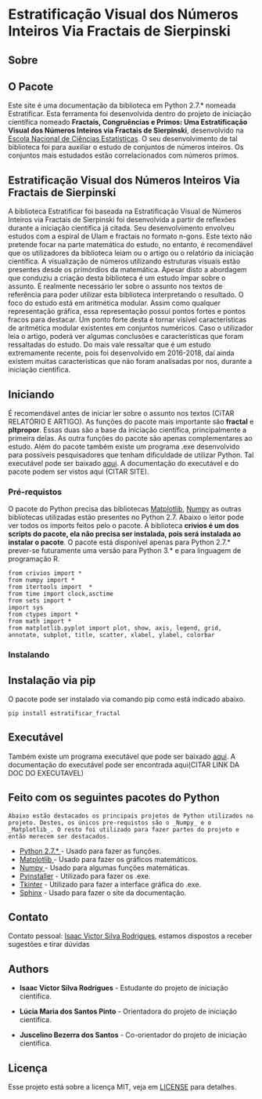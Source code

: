 
Estratificação Visual dos Números Inteiros Via Fractais de Sierpinski
=====

## Sobre

O Pacote
----

Este site  é uma documentação da biblioteca em Python 2.7.* nomeada Estratificar. Esta ferramenta foi desenvolvida dentro do projeto de iniciação científica nomeado **Fractais, Congruências e Primos: Uma Estratificação Visual dos Números Inteiros via Fractais de Sierpinski**, desenvolvido na [Escola Nacional de Ciências Estatísticas](http://www.ence.ibge.gov.br). O seu desenvolvimento de tal biblioteca foi para auxiliar o estudo de conjuntos de números inteiros. Os conjuntos mais estudados estão correlacionados com números primos. 


Estratificação Visual dos Números Inteiros Via Fractais de Sierpinski
----

A biblioteca Estratificar foi baseada na Estratificação Visual de Números Inteiros via Fractais de Sierpinski foi desenvolvida a partir de reflexões durante a iniciação científica já citada. Seu desenvolvimento envolveu estudos com a espiral de Ulam e fractais no formato n-gons. Este texto não pretende focar na parte matemática do estudo, no entanto, é recomendável que os utilizadores da biblioteca leiam ou o artigo ou o relatório da iniciação científica.  A visualização de números utilizando estruturas visuais estão presentes desde os primórdios da matemática. Apesar disto a abordagem que conduziu a criação desta biblioteca é um estudo ímpar sobre o assunto.  É realmente necessário ler sobre o assunto  nos textos de referência para poder utilizar esta biblioteca interpretando o resultado. O foco do estudo está em aritmética modular. Assim como qualquer representação gráfica, essa representação possui  pontos fortes e pontos fracos para destacar. Um ponto forte desta  é tornar visível características de aritmética modular existentes em conjuntos numéricos. Caso o utilizador leia o artigo, poderá ver algumas conclusões e características que foram ressaltadas do estudo. Do mais vale ressaltar que é um estudo extremamente recente, pois foi desenvolvido em 2016-2018, daí ainda existem muitas características que não foram analisadas por nos, durante a iniciação cientifica.

## Iniciando

É recomendável antes de iniciar ler sobre o assunto nos textos (CiTAR RELATÓRIO E ARTIGO).  As funções do pacote mais importante são **fractal** e **pltpropor**. Essas duas são a base da iniciação científica, principalmente a primeira delas. As outra funções do pacote são apenas complementares ao estudo. Além do pacote também existe um programa .exe desenvolvido para possíveis pesquisadores que tenham dificuldade de utilizar Python. Tal executável pode ser baixado [aqui](https://drive.google.com/drive/folders/10EEFWoxDxGuKa0sQuwcUzcZueqAkPyb1>). A documentação do executável e do pacote podem ser vistos aqui (CITAR SITE).

### Pré-requistos

O pacote do Python precisa das bibliotecas [Matplotlib](https://matplotlib.org/), [Numpy](http://www.numpy.org/) as outras bibliotecas  utilizadas estão presentes no Python 2.7. Abaixo o leitor pode ver todos os imports feitos pelo o pacote. A biblioteca **crivios é um dos scripts do pacote, ela não precisa ser instalada, pois será instalada ao instalar o pacote**. O pacote está disponível apenas para Python 2.7.* prever-se futuramente uma versão para Python 3.* e para linguagem de programação R.
```
from crivios import *
from numpy import *
from itertools import  *
from time import clock,asctime
from sets import *
import sys
from ctypes import *
from math import *
from matplotlib.pyplot import plot, show, axis, legend, grid, annotate, subplot, title, scatter, xlabel, ylabel, colorbar
```

### Instalando

## Instalação via pip 

O pacote pode ser instalado via comando pip como está indicado abaixo. 
```
pip install estratificar_fractal
```

## Executável

Também existe um programa executável que pode ser baixado [aqui](https://drive.google.com/drive/folders/10EEFWoxDxGuKa0sQuwcUzcZueqAkPyb1). A documentação do executável pode ser encontrada aqui(CITAR LINK DA DOC DO EXECUTAVEL)




## Feito com os seguintes pacotes do Python

	Abaixo estão destacados os principais projetos de Python utilizados no projeto. Destes, os únicos pre-requistos são o _Numpy_ e o _Matplotlib_. O resto foi utilizado para fazer partes do projeto e então merecem ser destacados. 

* [Python 2.7.* ](https://www.python.org) - Usado para fazer as funções.
* [Matplotlib  ](https://matplotlib.org) - Usado para fazer os gráficos matemáticos.
* [Numpy ](http://www.numpy.org) - Usado para algumas funções matemáticas.
* [Pyinstaller](https://www.pyinstaller.org) - Utilizado para fazer os .exe.
* [Tkinter](https://docs.python.org/2.7/library/tkinter.html) - Utilizado para fazer a interface gráfica do .exe.
* [Sphinx](http://www.sphinx-doc.org/en/master/) - Usado para fazer o site da documentação.

## Contato

Contato pessoal: [Isaac Victor Silva Rodrigues](isaacvictor@fisica.if.uff.br), estamos dispostos a receber sugestões e tirar dúvidas


## Authors


* **Isaac Victor Silva Rodrigues** - Estudante do projeto de iniciação cientifica.

* **Lúcia Maria dos Santos Pinto** - Orientadora do projeto de iniciação cientifica.

* **Juscelino Bezerra dos Santos** - Co-orientador do projeto de iniciação cientifica.


## Licença

Esse projeto está sobre a licença MIT, veja em [LICENSE](LICENSE) para detalhes.

